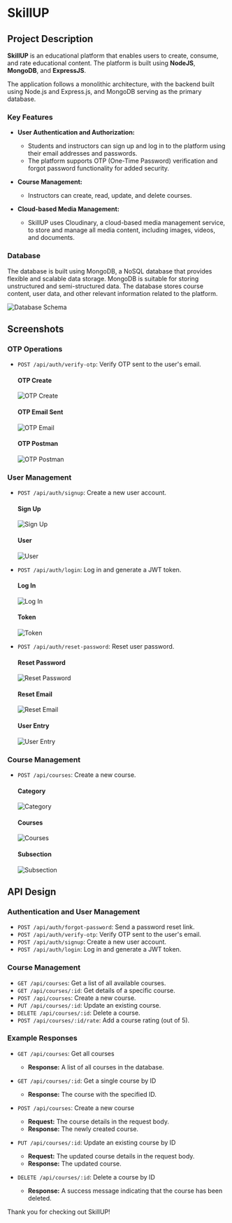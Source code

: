 # SkillUP

## Project Description

**SkillUP** is an educational platform that enables users to create, consume, and rate educational content. The platform is built using **NodeJS**, **MongoDB**, and **ExpressJS**.

The application follows a monolithic architecture, with the backend built using Node.js and Express.js, and MongoDB serving as the primary database.

### Key Features

- **User Authentication and Authorization:**
  - Students and instructors can sign up and log in to the platform using their email addresses and passwords.
  - The platform supports OTP (One-Time Password) verification and forgot password functionality for added security.

- **Course Management:**
  - Instructors can create, read, update, and delete courses.

- **Cloud-based Media Management:**
  - SkillUP uses Cloudinary, a cloud-based media management service, to store and manage all media content, including images, videos, and documents.

### Database

The database is built using MongoDB, a NoSQL database that provides flexible and scalable data storage. MongoDB is suitable for storing unstructured and semi-structured data. The database stores course content, user data, and other relevant information related to the platform.

![Database Schema](img/db.png)

## Screenshots

### OTP Operations

- `POST /api/auth/verify-otp`: Verify OTP sent to the user's email.
  
  #### OTP Create
  ![OTP Create](./img/OTP_creater.png)
  
  #### OTP Email Sent
  ![OTP Email](./img/OTP_EMAIL.png)
  
  #### OTP Postman
  ![OTP Postman](./img/OTP_POSTMAN.png)

### User Management

- `POST /api/auth/signup`: Create a new user account.
  
  #### Sign Up
  ![Sign Up](./img/SIGN_up.png)
  
  #### User
  ![User](./img/User.png)
  
- `POST /api/auth/login`: Log in and generate a JWT token.
  
  #### Log In
  ![Log In](./img/log_in.png)
  
  #### Token
  ![Token](./img/token.png)

- `POST /api/auth/reset-password`: Reset user password.
  
  #### Reset Password
  ![Reset Password](./img/Reset_password.png)
  
  #### Reset Email
  ![Reset Email](./img/reset_email.png)
  
  #### User Entry
  ![User Entry](./img/user_entry.png)

### Course Management

- `POST /api/courses`: Create a new course.
  
  #### Category
  ![Category](./img/cata.png)
  
  #### Courses
  ![Courses](./img/courses.png)
  
  #### Subsection
  ![Subsection](./img/subsection.png)

## API Design

### Authentication and User Management

- `POST /api/auth/forgot-password`: Send a password reset link.
- `POST /api/auth/verify-otp`: Verify OTP sent to the user's email.
- `POST /api/auth/signup`: Create a new user account.
- `POST /api/auth/login`: Log in and generate a JWT token.

### Course Management

- `GET /api/courses`: Get a list of all available courses.
- `GET /api/courses/:id`: Get details of a specific course.
- `POST /api/courses`: Create a new course.
- `PUT /api/courses/:id`: Update an existing course.
- `DELETE /api/courses/:id`: Delete a course.
- `POST /api/courses/:id/rate`: Add a course rating (out of 5).

### Example Responses

- `GET /api/courses`: Get all courses
  - **Response:** A list of all courses in the database.
  
- `GET /api/courses/:id`: Get a single course by ID
  - **Response:** The course with the specified ID.
  
- `POST /api/courses`: Create a new course
  - **Request:** The course details in the request body.
  - **Response:** The newly created course.
  
- `PUT /api/courses/:id`: Update an existing course by ID
  - **Request:** The updated course details in the request body.
  - **Response:** The updated course.
  
- `DELETE /api/courses/:id`: Delete a course by ID
  - **Response:** A success message indicating that the course has been deleted.

Thank you for checking out SkillUP!




